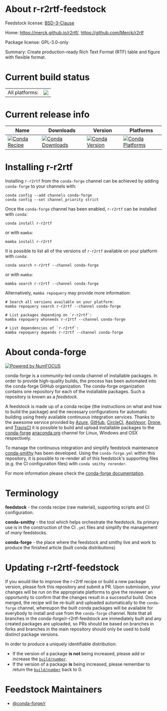 About r-r2rtf-feedstock
=======================

Feedstock license: [BSD-3-Clause](https://github.com/conda-forge/r-r2rtf-feedstock/blob/main/LICENSE.txt)

Home: https://merck.github.io/r2rtf/, https://github.com/Merck/r2rtf

Package license: GPL-3.0-only

Summary: Create production-ready Rich Text Format (RTF) table and figure with flexible format.

Current build status
====================


<table><tr><td>All platforms:</td>
    <td>
      <a href="https://dev.azure.com/conda-forge/feedstock-builds/_build/latest?definitionId=19513&branchName=main">
        <img src="https://dev.azure.com/conda-forge/feedstock-builds/_apis/build/status/r-r2rtf-feedstock?branchName=main">
      </a>
    </td>
  </tr>
</table>

Current release info
====================

| Name | Downloads | Version | Platforms |
| --- | --- | --- | --- |
| [![Conda Recipe](https://img.shields.io/badge/recipe-r--r2rtf-green.svg)](https://anaconda.org/conda-forge/r-r2rtf) | [![Conda Downloads](https://img.shields.io/conda/dn/conda-forge/r-r2rtf.svg)](https://anaconda.org/conda-forge/r-r2rtf) | [![Conda Version](https://img.shields.io/conda/vn/conda-forge/r-r2rtf.svg)](https://anaconda.org/conda-forge/r-r2rtf) | [![Conda Platforms](https://img.shields.io/conda/pn/conda-forge/r-r2rtf.svg)](https://anaconda.org/conda-forge/r-r2rtf) |

Installing r-r2rtf
==================

Installing `r-r2rtf` from the `conda-forge` channel can be achieved by adding `conda-forge` to your channels with:

```
conda config --add channels conda-forge
conda config --set channel_priority strict
```

Once the `conda-forge` channel has been enabled, `r-r2rtf` can be installed with `conda`:

```
conda install r-r2rtf
```

or with `mamba`:

```
mamba install r-r2rtf
```

It is possible to list all of the versions of `r-r2rtf` available on your platform with `conda`:

```
conda search r-r2rtf --channel conda-forge
```

or with `mamba`:

```
mamba search r-r2rtf --channel conda-forge
```

Alternatively, `mamba repoquery` may provide more information:

```
# Search all versions available on your platform:
mamba repoquery search r-r2rtf --channel conda-forge

# List packages depending on `r-r2rtf`:
mamba repoquery whoneeds r-r2rtf --channel conda-forge

# List dependencies of `r-r2rtf`:
mamba repoquery depends r-r2rtf --channel conda-forge
```


About conda-forge
=================

[![Powered by
NumFOCUS](https://img.shields.io/badge/powered%20by-NumFOCUS-orange.svg?style=flat&colorA=E1523D&colorB=007D8A)](https://numfocus.org)

conda-forge is a community-led conda channel of installable packages.
In order to provide high-quality builds, the process has been automated into the
conda-forge GitHub organization. The conda-forge organization contains one repository
for each of the installable packages. Such a repository is known as a *feedstock*.

A feedstock is made up of a conda recipe (the instructions on what and how to build
the package) and the necessary configurations for automatic building using freely
available continuous integration services. Thanks to the awesome service provided by
[Azure](https://azure.microsoft.com/en-us/services/devops/), [GitHub](https://github.com/),
[CircleCI](https://circleci.com/), [AppVeyor](https://www.appveyor.com/),
[Drone](https://cloud.drone.io/welcome), and [TravisCI](https://travis-ci.com/)
it is possible to build and upload installable packages to the
[conda-forge](https://anaconda.org/conda-forge) [anaconda.org](https://anaconda.org/)
channel for Linux, Windows and OSX respectively.

To manage the continuous integration and simplify feedstock maintenance
[conda-smithy](https://github.com/conda-forge/conda-smithy) has been developed.
Using the ``conda-forge.yml`` within this repository, it is possible to re-render all of
this feedstock's supporting files (e.g. the CI configuration files) with ``conda smithy rerender``.

For more information please check the [conda-forge documentation](https://conda-forge.org/docs/).

Terminology
===========

**feedstock** - the conda recipe (raw material), supporting scripts and CI configuration.

**conda-smithy** - the tool which helps orchestrate the feedstock.
                   Its primary use is in the construction of the CI ``.yml`` files
                   and simplify the management of *many* feedstocks.

**conda-forge** - the place where the feedstock and smithy live and work to
                  produce the finished article (built conda distributions)


Updating r-r2rtf-feedstock
==========================

If you would like to improve the r-r2rtf recipe or build a new
package version, please fork this repository and submit a PR. Upon submission,
your changes will be run on the appropriate platforms to give the reviewer an
opportunity to confirm that the changes result in a successful build. Once
merged, the recipe will be re-built and uploaded automatically to the
`conda-forge` channel, whereupon the built conda packages will be available for
everybody to install and use from the `conda-forge` channel.
Note that all branches in the conda-forge/r-r2rtf-feedstock are
immediately built and any created packages are uploaded, so PRs should be based
on branches in forks and branches in the main repository should only be used to
build distinct package versions.

In order to produce a uniquely identifiable distribution:
 * If the version of a package **is not** being increased, please add or increase
   the [``build/number``](https://docs.conda.io/projects/conda-build/en/latest/resources/define-metadata.html#build-number-and-string).
 * If the version of a package **is** being increased, please remember to return
   the [``build/number``](https://docs.conda.io/projects/conda-build/en/latest/resources/define-metadata.html#build-number-and-string)
   back to 0.

Feedstock Maintainers
=====================

* [@conda-forge/r](https://github.com/orgs/conda-forge/teams/r/)

